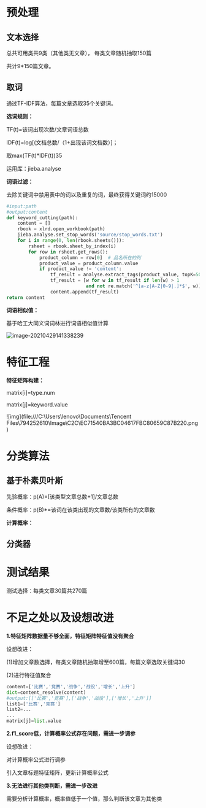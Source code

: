 # 预处理

## 文本选择

总共可用类共9类（其他类无文章）， 每类文章随机抽取150篇

共计9*150篇文章。

## 取词

通过TF-IDF算法，每篇文章选取35个关键词。

**选词规则：**

TF(t)=该词出现次数/文章词语总数

IDF(t)=log[(文档总数/（1+出现该词文档数）]；

取max(TF(t)*IDF(t))35

运用库：jieba.analyse

**词语过滤：**

去除关键词中禁用表中的词以及重复的词，最终获得关键词约15000

```python
#input:path
#output:content   
def keyword_cutting(path):
    content = []
    rbook = xlrd.open_workbook(path)
    jieba.analyse.set_stop_words('source/stop_words.txt')
    for i in range(0, len(rbook.sheets())):
        rsheet = rbook.sheet_by_index(i)
        for row in rsheet.get_rows():
            product_column = row[0]  # 品名所在的列
            product_value = product_column.value
            if product_value != 'content':
                tf_result = analyse.extract_tags(product_value, topK=50)
                tf_result = [w for w in tf_result if len(w) > 1
                             and not re.match('^[a-z|A-Z|0-9|.]*$', w)]
                content.append(tf_result)
return content
```

**词语相似值：**

基于哈工大同义词词林进行词语相似值计算

![image-20210429141338239](C:\Users\lenovo\AppData\Roaming\Typora\typora-user-images\image-20210429141338239.png)



# 特征工程

**特征矩阵构建：**

matrix[i]=type.num

matrix[j]=keyword.value

![img](file:///C:\Users\lenovo\Documents\Tencent Files\794252610\Image\C2C\EC71540BA3BC04617FBC80659C87B220.png)



# 分类算法

## 基于朴素贝叶斯

先验概率：p(A)=[该类型文章总数+1]/文章总数

条件概率：p(B)*=该词在该类出现的文章数/该类所有的文章数

**计算概率：**

## 分类器

# 测试结果

测试选择：每类文章30篇共270篇



# 不足之处以及设想改进

**1.特征矩阵数据量不够全面，特征矩阵特征值没有聚合**

设想改进：

  (1)增加文章数选择，每类文章随机抽取增至600篇，每篇文章选取关键词30

  (2)进行特征值聚合

```python
content=['比赛','竞赛','战争','战役','增长','上升']
dict=content_resolve(content)
#output:[['比赛','竞赛'],['战争','战役'],['增长','上升']]
list1=['比赛','竞赛']
list2=...
...
matrix[j]=list.value
```

**2.f1_score低，计算概率公式存在问题，需进一步调参**

设想改进：

 对计算概率公式进行调参

引入文章标题特征矩阵，更新计算概率公式

**3.无法进行其他类判断，需进一步改进**

需要分析计算概率，概率值低于一个值，那么判断该文章为其他类